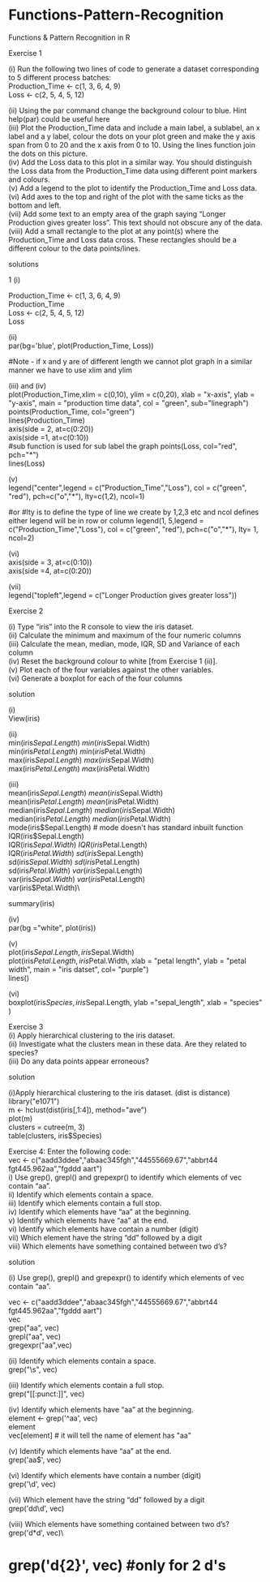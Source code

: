 # Functions-Pattern-Recognition
Functions &amp; Pattern Recognition in R


Exercise 1

(i) Run the following two lines of code to generate a dataset corresponding to 5 different process batches:\
Production_Time <- c(1, 3, 6, 4, 9)\
Loss <- c(2, 5, 4, 5, 12)

(ii) Using the par command change the background colour to blue. Hint help(par) could be useful here\
(iii) Plot the Production_Time data and include a main label, a sublabel, an x label and a y label, colour the dots on your plot green and make the y axis span from 0 to 20 and the x axis from 0 to 10. Using the lines function join the dots on this picture.\
(iv) Add the Loss data to this plot in a similar way. You should distinguish the Loss data from the Production_Time data using different point markers and colours.\
(v) Add a legend to the plot to identify the Production_Time and Loss data.\
(vi) Add axes to the top and right of the plot with the same ticks as the bottom and left.\
(vii) Add some text to an empty area of the graph saying “Longer Production gives greater loss”. This text should not obscure any of the data.\
(viii) Add a small rectangle to the plot at any point(s) where the Production_Time and Loss data cross. These rectangles should be a different colour to the data points/lines.


solutions

1 (i)

Production_Time <- c(1, 3, 6, 4, 9)\
Production_Time\
Loss <- c(2, 5, 4, 5, 12)\
Loss

(ii)\
par(bg='blue', plot(Production_Time, Loss))

#Note - if x and y are of different length we cannot plot graph in a similar manner we have to use xlim and ylim

(iii) and (iv)\
plot(Production_Time,xlim = c(0,10), ylim = c(0,20), xlab = "x-axis", ylab = "y-axis", main = "production time data", col = "green", sub="linegraph")\
points(Production_Time, col="green")\
lines(Production_Time)\
axis(side = 2, at=c(0:20))\
axis(side =1, at=c(0:10))\
#sub function is used for sub label the graph
points(Loss, col="red", pch="*")\
lines(Loss)

(v)\
legend("center",legend = c("Production_Time","Loss"), col = c("green", "red"), pch=c("o","*"), lty=c(1,2), ncol=1)

#or 
#lty is to define the type of line we create by 1,2,3 etc and ncol defines either legend will be in row or column
legend(1, 5,legend = c("Production_Time","Loss"), col = c("green", "red"), pch=c("o","*"), lty= 1, ncol=2)

(vi)\
axis(side = 3, at=c(0:10))\
axis(side =4, at=c(0:20))

(vii)\
legend("topleft",legend = c("Longer Production gives greater loss"))



Exercise 2

(i) Type “iris” into the R console to view the iris dataset.\
(ii) Calculate the minimum and maximum of the four numeric columns\
(iii) Calculate the mean, median, mode, IQR, SD and Variance of each column\
(iv) Reset the background colour to white [from Exercise 1 (ii)].\
(v) Plot each of the four variables against the other variables.\
(vi) Generate a boxplot for each of the four columns


solution

(i)\
View(iris)

(ii)\
min(iris$Sepal.Length)\
min(iris$Sepal.Width)\
min(iris$Petal.Length)\
min(iris$Petal.Width)\
max(iris$Sepal.Length)\
max(iris$Sepal.Width)\
max(iris$Petal.Length)\
max(iris$Petal.Width)

(iii)\
mean(iris$Sepal.Length)\
mean(iris$Sepal.Width)\
mean(iris$Petal.Length)\
mean(iris$Petal.Width)\
median(iris$Sepal.Length)\
median(iris$Sepal.Width)\
median(iris$Petal.Length)\
median(iris$Petal.Width)\
mode(iris$Sepal.Length) # mode doesn't has standard inbuilt function 
IQR(iris$Sepal.Length)\
IQR(iris$Sepal.Width)\
IQR(iris$Petal.Length)\
IQR(iris$Petal.Width)\
sd(iris$Sepal.Length)\
sd(iris$Sepal.Width)\
sd(iris$Petal.Length)\
sd(iris$Petal.Width)\
var(iris$Sepal.Length)\
var(iris$Sepal.Width)\
var(iris$Petal.Length)\
var(iris$Petal.Width)\

summary(iris)

(iv)\
par(bg ="white", plot(iris))

(v)\
plot(iris$Sepal.Length, iris$Sepal.Width)\
plot(iris$Petal.Length, iris$Petal.Width, xlab = "petal length", ylab = "petal width", main = "iris datset", col= "purple")\
lines()

(vi)\
boxplot(iris$Species , iris$Sepal.Length, ylab ="sepal_length", xlab = "species" )


Exercise 3\
(i) Apply hierarchical clustering to the iris dataset.\
(ii) Investigate what the clusters mean in these data. Are they related to species?\
(iii) Do any data points appear erroneous?


solution

(i)Apply hierarchical clustering to the iris dataset. (dist is distance)\
library("e1071")\
m <- hclust(dist(iris[,1:4]), method="ave")\
plot(m)\
clusters = cutree(m, 3)\
table(clusters, iris$Species)


Exercise 4: Enter the following code:\
vec <- c("aadd3ddee","abaac345fgh","44555669.67","abbrt44 fgt445.962aa","fgddd aart")\
i) Use grep(), grepl() and grepexpr() to identify which elements of vec contain “aa”.\
ii) Identify which elements contain a space.\
iii) Identify which elements contain a full stop.\
iv) Identify which elements have “aa” at the beginning.\
v) Identify which elements have “aa” at the end.\
vi) Identify which elements have contain a number (digit)\
vii) Which element have the string “dd” followed by a digit\
viii) Which elements have something contained between two d’s?

solution

(i) Use grep(), grepl() and grepexpr() to identify which elements of vec contain “aa”.

vec <- c("aadd3ddee","abaac345fgh","44555669.67","abbrt44 fgt445.962aa","fgddd aart")\
vec\
grep("aa", vec)\
grepl("aa", vec)\
gregexpr("aa",vec)

(ii) Identify which elements contain a space.\
grep("\\s", vec)

(iii) Identify which elements contain a full stop.\
grep("[[:punct:]]", vec)

(iv) Identify which elements have “aa” at the beginning.\
element <- grep('^aa', vec)\
element\
vec[element]  # it will tell the name of element has "aa"

(v) Identify which elements have “aa” at the end.\
grep('aa$', vec)

(vi) Identify which elements have contain a number (digit)\
grep('\\d', vec)

(vii) Which element have the string “dd” followed by a digit\
grep('dd\\d', vec)

(viii) Which elements have something contained between two d’s?\
grep('d*d', vec)\
# grep('d{2}', vec) #only for 2 d's

